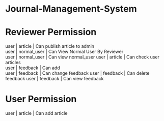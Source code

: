 # Journal-Management-System

# Reviewer Permission

user | article | Can publish article to admin      
user | normal_user | Can View Normal User By Reviewer                      
user | normal_user | Can view normal_user
user | article | Can check user articles    
user | feedback | Can add                                                         
user | feedback | Can change feedback
user | feedback | Can delete feedback
user | feedback | Can view feedback   


#   User Permission
user | article | Can add article
